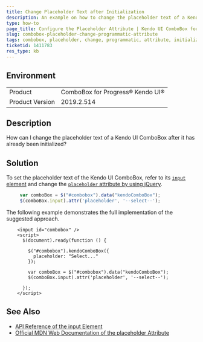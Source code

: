 ```yaml
---
title: Change Placeholder Text after Initialization
description: An example on how to change the placeholder text of a Kendo UI ComboBox for jQuery.
type: how-to
page_title: Configure the Placeholder Attribute | Kendo UI ComboBox for jQuery
slug: combobox-placeholder-change-programmatic-attribute
tags: combobox, placeholder, change, programmatic, attribute, initialization
ticketid: 1411783
res_type: kb
---
```


## Environment

<table>
 <tr>
  <td>Product</td>
  <td>ComboBox for Progress® Kendo UI®</td>
 </tr>

  <td>Product Version</td>
  <td>2019.2.514</td>
 </tr>
</table>

## Description

How can I change the placeholder text of a Kendo UI ComboBox after it has already been initialized?

## Solution

To set the placeholder text of the Kendo UI ComboBox, refer to its [`input` element](https://docs.telerik.com/kendo-ui/api/javascript/ui/combobox/fields/input) and change the [`placeholder` attribute by using jQuery](https://developer.mozilla.org/en-US/docs/Web/HTML/Element/input#The_placeholder_attribute).

```javascript
     var comboBox = $("#combobox").data("kendoComboBox");
     $(comboBox.input).attr('placeholder', '--select--');
```

The following example demonstrates the full implementation of the suggested approach.

```dojo
    <input id="combobox" />
    <script>
      $(document).ready(function () {

        $("#combobox").kendoComboBox({
          placeholder: "Select..."
        });

        var comboBox = $("#combobox").data("kendoComboBox");
        $(comboBox.input).attr('placeholder', '--select--');

      });
    </script>
```

## See Also

* [API Reference of the input Element](https://docs.telerik.com/kendo-ui/api/javascript/ui/combobox/fields/input)
* [Official MDN Web Documentation of the placeholder Attribute](https://developer.mozilla.org/en-US/docs/Web/HTML/Element/input#The_placeholder_attribute)
